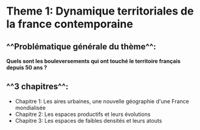 # Theme 1: Dynamique territoriales de la france contemporaine

## ^^Problématique générale du thème^^:

**Quels sont les bouleversements qui ont touché le territoire français depuis 50 ans ?**

## ^^3 chapitres^^:

* Chapitre 1: Les aires urbaines, une nouvelle géographie d'une France mondialisée
* Chapitre 2: Les espaces productifs et leurs évolutions
* Chapitre 3: Les espaces de faibles densités et leurs atouts